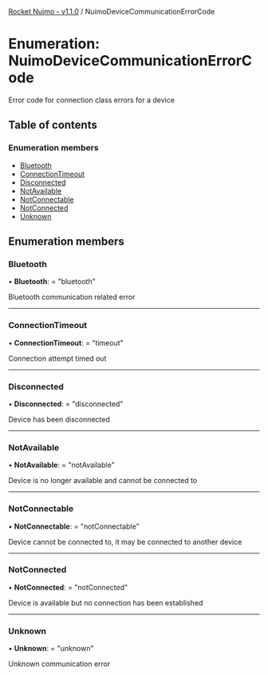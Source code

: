 [Rocket Nuimo - v1.1.0](../README.md) / NuimoDeviceCommunicationErrorCode

# Enumeration: NuimoDeviceCommunicationErrorCode

Error code for connection class errors for a device

## Table of contents

### Enumeration members

- [Bluetooth](nuimodevicecommunicationerrorcode.md#bluetooth)
- [ConnectionTimeout](nuimodevicecommunicationerrorcode.md#connectiontimeout)
- [Disconnected](nuimodevicecommunicationerrorcode.md#disconnected)
- [NotAvailable](nuimodevicecommunicationerrorcode.md#notavailable)
- [NotConnectable](nuimodevicecommunicationerrorcode.md#notconnectable)
- [NotConnected](nuimodevicecommunicationerrorcode.md#notconnected)
- [Unknown](nuimodevicecommunicationerrorcode.md#unknown)

## Enumeration members

### Bluetooth

• **Bluetooth**: = "bluetooth"

Bluetooth communication related error

___

### ConnectionTimeout

• **ConnectionTimeout**: = "timeout"

Connection attempt timed out

___

### Disconnected

• **Disconnected**: = "disconnected"

Device has been disconnected

___

### NotAvailable

• **NotAvailable**: = "notAvailable"

Device is no longer available and cannot be connected to

___

### NotConnectable

• **NotConnectable**: = "notConnectable"

Device cannot be connected to, it may be connected to another device

___

### NotConnected

• **NotConnected**: = "notConnected"

Device is available but no connection has been established

___

### Unknown

• **Unknown**: = "unknown"

Unknown communication error
